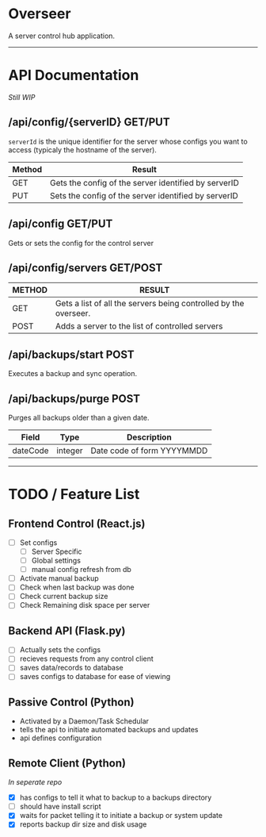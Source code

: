 # Overseer
A server control hub application.

-----

# API Documentation
*Still WIP*

## /api/config/{serverID} GET/PUT
`serverId` is the unique identifier for the server whose configs you want to access (typicaly the hostname of the server).

Method|Result
------|------
GET|Gets the config of the server identified by serverID
PUT|Sets the config of the server identified by serverID

## /api/config GET/PUT
Gets or sets the config for the control server

## /api/config/servers GET/POST

METHOD|RESULT
------|------
GET|Gets a list of all the servers being controlled by the overseer.
POST|Adds a server to the list of controlled servers

## /api/backups/start POST
Executes a backup and sync operation.

## /api/backups/purge POST
Purges all backups older than a given date.

Field|Type|Description
-----|----|-----------
dateCode|integer|Date code of form YYYYMMDD

-----

# TODO / Feature List

## Frontend Control (React.js)
- [ ] Set configs
  - [ ] Server Specific
  - [ ] Global settings
  - [ ] manual config refresh from db
- [ ] Activate manual backup
- [ ] Check when last backup was done
- [ ] Check current backup size
- [ ] Check Remaining disk space per server

## Backend API (Flask.py)
- [ ] Actually sets the configs
- [ ] recieves requests from any control client
- [ ] saves data/records to database
- [ ] saves configs to database for ease of viewing

## Passive Control (Python)
- Activated by a Daemon/Task Schedular
- tells the api to initiate automated backups and updates
- api defines configuration

## Remote Client (Python)
*In seperate repo*
- [X] has configs to tell it what to backup to a backups directory
- [ ] should have install script
- [X] waits for packet telling it to initiate a backup or system update
- [X] reports backup dir size and disk usage
